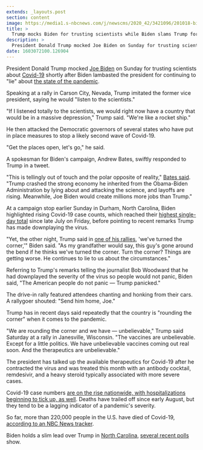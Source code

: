 ```yaml
--- 
extends: _layouts.post 
section: content 
image: https://media1.s-nbcnews.com/j/newscms/2020_42/3421096/201018-biden-north-carolina-jm-1447_e25ba82d4b1676fecafeb3195aab37ea.nbcnews-fp-1200-630.jpg 
title: > 
  Trump mocks Biden for trusting scientists while Biden slams Trump for Covid-19 'lie' 
description: > 
  President Donald Trump mocked Joe Biden on Sunday for trusting scientists about Covid-19 shortly after Biden lambasted the president for continuing to "lie" about the state of the pandemic.Speaking at a rally in Carson City, Nevada, Trump imitated the former vice president, saying he would "listen to the scientists.""Yet, the other night, Trump said in one of his rallies, 'we've turned the corner,'" Biden said.Trump has in recent days said repeatedly that the country is "rounding the corner" when it comes to the pandemic."We are rounding the corner and we have — unbelievable," Trump said Saturday at a rally in Janesville, Wisconsin. 
date: 1603072100.126904 
--- 
```

<div><p class="endmarkEnabled">President Donald Trump mocked <a href="https://www.nbcnews.com/politics/meet-the-press/biden-s-national-lead-over-trump-jumps-14-points-after-n1242018" target="_blank">Joe Biden</a> on Sunday for trusting scientists about <a href="https://www.nbcnews.com/politics/donald-trump/trump-first-lady-test-positive-covid-19-n1241769" target="_blank">Covid-19</a> shortly after Biden lambasted the president for continuing to "lie" about <a href="https://www.nbcnews.com/politics/donald-trump/trump-first-lady-test-positive-covid-19-n1241769" target="_blank">the state of the pandemic</a>.</p><p class="endmarkEnabled">Speaking at a rally in Carson City, Nevada, Trump imitated the former vice president, saying he would "listen to the scientists."</p><p></p><p id="taboolaReadMoreBelow"></p><p class="endmarkEnabled">"If I listened totally to the scientists, we would right now have a country that would be in a massive depression," Trump said. "We're like a rocket ship."</p><p class="endmarkEnabled">He then attacked the Democratic governors of several states who have put in place measures to stop a likely second wave of Covid-19.</p><p class="endmarkEnabled">"Get the places open, let's go," he said.</p><p class="endmarkEnabled">A spokesman for Biden's campaign,  Andrew Bates, swiftly responded to Trump in a tweet.</p><p></p><p class="endmarkEnabled">"This is tellingly out of touch and the polar opposite of reality," <a href="https://twitter.com/AndrewBatesNC/status/1317976586340237312" target="_blank">Bates said</a>. "Trump crashed the strong economy he inherited from the Obama-Biden Administration by lying about and attacking the science, and layoffs are rising. Meanwhile, Joe Biden would create millions more jobs than Trump."</p><p class="endmarkEnabled">At a campaign stop earlier Sunday in Durham, North Carolina, Biden highlighted rising Covid-19 case counts, which reached their <a href="https://www.nbcnews.com/news/us-news/coronavirus-case-increases-set-records-least-7-states-prompting-new-n1243823" target="_blank">highest single-day total</a> since late July on Friday, before pointing to recent remarks Trump has made downplaying the virus.</p><p class="endmarkEnabled">"Yet, the other night, Trump said in <a href="https://www.nbcnews.com/news/us-news/11-positive-coronavirus-tests-traced-presidential-debate-cleveland-officials-say-n1241841" target="_blank">one of his rallies</a>, 'we've turned the corner,'" Biden said. "As my grandfather would say, this guy's gone around the bend if he thinks we've turned the corner. Turn the corner? Things are getting worse. He continues to lie to us about the circumstances."</p><p class="endmarkEnabled">Referring to Trump's remarks telling the journalist Bob Woodward that he had downplayed the severity of the virus so people would not panic, Biden said, "The American people do not panic &#8212; Trump panicked."</p><p></p><p class="endmarkEnabled">The drive-in rally featured attendees chanting and honking from their cars. A rallygoer shouted: "Send him home, Joe."</p><p class="endmarkEnabled">Trump has in recent days said repeatedly that the country is "rounding the corner" when it comes to the pandemic.</p><p class="endmarkEnabled">"We are rounding the corner and we have &#8212; unbelievable," Trump said Saturday at a rally in Janesville, Wisconsin. "The vaccines are unbelievable. Except for a little politics. We have unbelievable vaccines coming out real soon. And the therapeutics are unbelievable."</p><p class="endmarkEnabled">The president has talked up the available therapeutics for Covid-19 after he contracted the virus and was treated this month with an antibody cocktail, remdesivir, and a heavy steroid typically associated with more severe cases.</p><p></p><p class="endmarkEnabled">Covid-19 case numbers <a href="https://covidtracking.com/data/charts/us-all-key-metrics" target="_blank">are on the rise nationwide, with hospitalizations beginning to tick up, as well</a>. Deaths have trailed off since early August, but they tend to be a lagging indicator of a pandemic's severity.</p><p class="endmarkEnabled">So far, more than 220,000 people in the U.S. have died of Covid-19, <a href="https://www.nbcnews.com/health/health-news/coronavirus-deaths-u-s-map-shows-number-fatalities-compared-confirmed-n1166966" target="_blank">according to an NBC News tracker</a>.</p><p class="endmarkEnabled">Biden holds a slim lead over Trump in <a href="https://www.nbcnews.com/politics/2020-elections/north-carolina-results" target="_blank">North Carolina</a>, <a href="https://www.nbcnews.com/politics/2020-elections/north-carolina-results" target="_blank">several recent polls</a> show.</p></div>